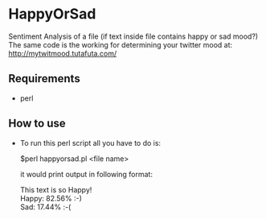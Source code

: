 HappyOrSad
==========

Sentiment Analysis of a file (if text inside file contains happy or sad mood?)
The same code is the working for determining your twitter mood at:<br>
http://mytwitmood.tutafuta.com/

## Requirements ##
* perl

## How to use ##

* To run this perl script all you have to do is:<p>
  $perl happyorsad.pl &lt;file name&gt;<p>
  it would print output in following format:<p>
  This text is so Happy!<br>
  Happy:	82.56% :-)<br>
  Sad:	17.44% :-(<br>

